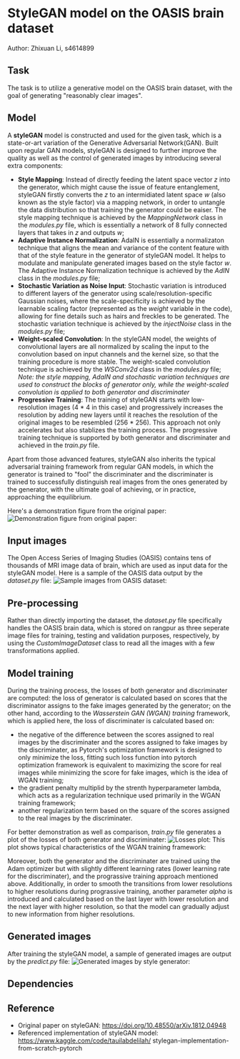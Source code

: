 # StyleGAN model on the OASIS brain dataset

Author: Zhixuan Li, s4614899

## Task
The task is to utilize a generative model on the OASIS brain dataset, with the goal of generating "reasonably clear images".

## Model
A **styleGAN** model is constructed and used for the given task, which is a state-or-art variation of the Generative Adversarial Network(GAN). Built upon regular GAN models, styleGAN is designed to further improve the quality as well as the control of generated images by introducing several extra components:
- **Style Mapping**:
  Instead of directly feeding the latent space vector *z* into the generator, which might cause the issue of feature entanglement, styleGAN firstly converts the *z* to an intermidiated latent space *w* (also known as the style factor) via a mapping network, in order to untangle the data distribution so that training the generator could be eaiser. 
  The style mapping technique is achieved by the *MappingNetwork* class in the *modules.py* file, which is essentially a network of 8 fully connected layers that takes in *z* and outputs *w*;
- **Adaptive Instance Normalization**:
  AdaIN is essentially a normalizaton technique that aligns the mean and variance of the content feature with that of the style feature in the generator of styleGAN model. It helps to modulate and manipulate generated images based on the style factor *w*.
  The Adaptive Instance Normalization technique is achieved by the *AdIN* class in the *modules.py* file;
- **Stochastic Variation as Noise Input**:
  Stochastic variation is introduced to different layers of the generator using scale/resolution-specific Gaussian noises, where the scale-specificity is achieved by the learnable scaling factor (represented as the *weight* variable in the code), allowing for fine details such as hairs and freckles to be generated.
  The stochastic variation technique is achieved by the *injectNoise* class in the *modules.py* file;
- **Weight-scaled Convolution**:
  In the styleGAN model, the weights of convolutional layers are all normalized by scaling the input to the convolution based on input channels and the kernel size, so that the training procedure is more stable.
  The weight-scaled convolution technique is achieved by the *WSConv2d* class in the *modules.py* file;
*Note: the style mapping, AdaIN and stochastic variation techniques are used to construct the blocks of generator only, while the weight-scaled convolution is applied to both generator and discriminater*
- **Progressive Training**:
  The training of styleGAN starts with low-resolution images (4 \* 4 in this case) and progressively increases the resolution by adding new layers until it reaches the resolution of the original images to be resembled (256 \* 256). This approach not only accelerates but also stablizes the training process.
  The progressive training technique is supported by both generator and discriminater and achieved in the *train.py* file.

Apart from those advanced features, styleGAN also inherits the typical adversarial training framework from regular GAN models, in which the generator is trained to "fool" the discriminater and the discriminater is trained to successfully distinguish real images from the ones generated by the generator, with the ultimate goal of achieving, or in practice, approaching the equilibrium.

Here's a demonstration figure from the original paper:
![Demonstration figure from original paper: ](./output_images/styleGAN_figure.png)

## Input images
The Open Access Series of Imaging Studies (OASIS) contains tens of thousands of MRI image data of brain, which are used as input data for the styleGAN model. 
Here is a sample of the OASIS data output by the *dataset.py* file:
![Sample images from OASIS dataset: ](./output_images/real_grid.png)

## Pre-processing
Rather than directly importing the dataset, the *dataset.py* file specifically handles the OASIS brain data, which is stored on rangpur as three seperate image files for training, testing and validation purposes, respectively, by using the *CustomImageDataset* class to read all the images with a few transformations applied.

## Model training
During the training process, the losses of both generator and discriminater are computed: the loss of generator is calculated based on scores that the discriminator assigns to the fake images generated by the generator; on the other hand, according to the *Wasserstein GAN (WGAN) training* framework, which is applied here, the loss of discriminater is calculated based on:
  - the negative of the difference between the scores assigned to real images by the discriminater and the scores assigned to fake images by the discriminater, as Pytorch's optimization framework is designed to only minimize the loss, fitting such loss function into pytorch optimization framework is equivalent to maximizing the score for real images while minimizing the score for fake images, which is the idea of WGAN training;
  - the gradient penalty multiplid by the strenth hyperparameter lambda, which acts as a regularization technique used primarily in the WGAN training framework;
  - another regularization term based on the square of the scores assigned to the real images by the discriminater.

For better demonstration as well as comparison, *train.py* file generates a plot of the losses of both generator and discriminater:
![Losses plot: ](./output_images/losses_plot.png)
This plot shows typical characteristics of the WGAN training framework:

Moreover, both the generator and the discriminater are trained using the Adam optimizer but with slightly different learning rates (lower learning rate for the discriminater), and the prograssive training approach mentioned above. Additionally, in order to smooth the transitions from lower resolutions to higher resolutions during prograssive training, another parameter *alpha* is introduced and calculated based on the last layer with lower resolution and the next layer with higher resolution, so that the model can gradually adjust to new information from higher resolutions. 

## Generated images
After training the styleGAN model, a sample of generated images are output by the *predict.py* file:
![Generated images by style generator: ](./output_images/generated_grid.png)

<!-- ## Issue
The problem is that the generated images appear to be extremely similar or even identical to each other. To understand how it happened, let's take a look at the losses of both generator and discriminator during the training process:
![Final training losses: ](./output_images/final_training_losses.png)
Despite at some early points, the loss of discrimnator and the loss of generator are equally antagonistic, the figure suggests that in the final stage of training, i.e. when the generated images are scaled at 256 \* 256, the loss of generator is dominant over / larger than that of discriminater, which means the discriminator is actually "smarter" than the generator, and it is more or less a contradiction to the fact that the generator learns which certain kind of generated images can fool/confuse the discriminator and only generates such images, which results in the highly similar / the same generated images!


## Solution
A naive way to solve  -->

## Dependencies

## Reference
- Original paper on styleGAN: https://doi.org/10.48550/arXiv.1812.04948
- Referenced implementation of styleGAN model: https://www.kaggle.com/code/tauilabdelilah/   stylegan-implementation-from-scratch-pytorch
